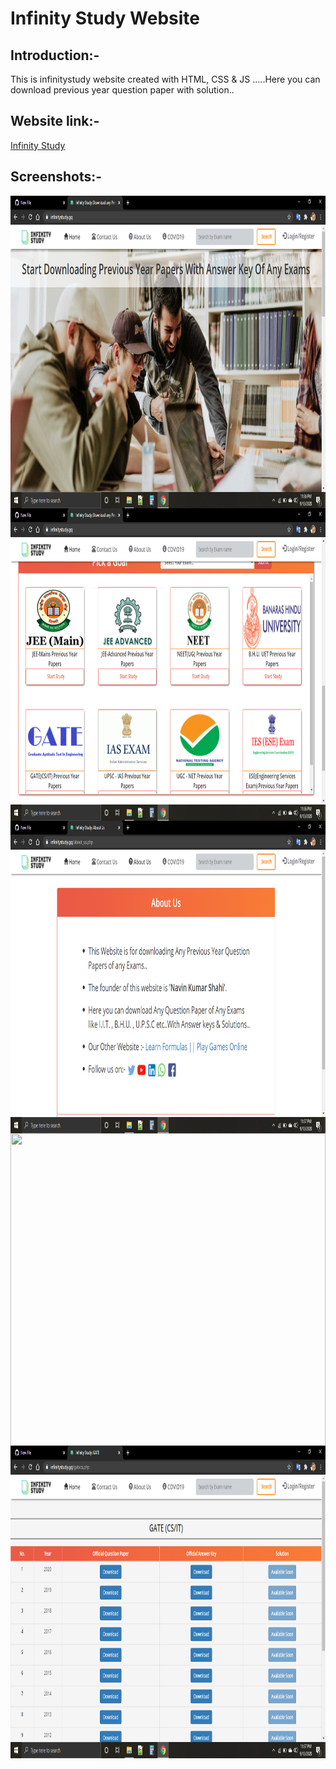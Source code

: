 <h1>Infinity Study Website</h1>
<h2>Introduction:-</h2>
This is infinitystudy website created with HTML, CSS & JS .....Here you can download previous year question paper with solution..
<h2>Website link:-</h2>
<a href="https://infinitystudy.gq" target="_blank">Infinity Study</a>
<h2>Screenshots:-</h2>
<img align="right" src="Screenshot(62).png" width="100%" height="500px">
<img align="right" src="Screenshot(64).png" width="100%" height="500px">
<img align="right" src="Screenshot(67).png" width="100%" height="500px">
<img align="right" src="Screenshot(69).png" width="100%" height="500px">
<img align="right" src="Screenshot(70).png" width="100%" height="500px">
